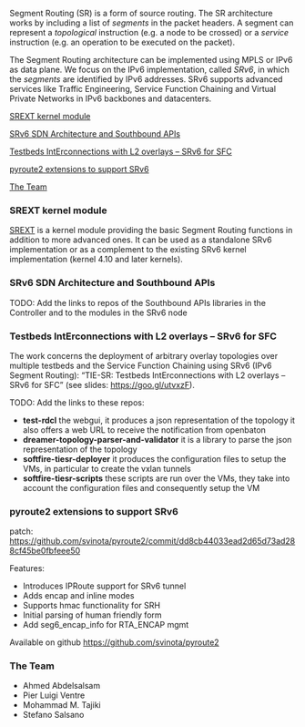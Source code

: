 Segment Routing (SR) is a form of source routing. The SR architecture works by including a list of _segments_ in the packet headers. A segment can represent a _topological_ instruction (e.g. a node to be crossed) or a _service_ instruction (e.g. an operation to be executed on the packet). 

The Segment Routing architecture can be implemented using MPLS or IPv6 as data plane. We focus on the IPv6 implementation, called _SRv6_, in which the _segments_ are identified by IPv6 addresses. SRv6 supports advanced services like Traffic Engineering, Service Function Chaining and Virtual Private Networks in IPv6 backbones and datacenters. 

[SREXT kernel module](#srext-kernel-module)

[SRv6 SDN Architecture and Southbound APIs](#srv6-sdn-architecture-and-southbound-apis)

[Testbeds IntErconnections with L2 overlays – SRv6 for SFC](#testbeds-interconnections-with-l2-overlays--srv6-for-sfc)

[pyroute2 extensions to support SRv6](#pyroute2-extensions-to-support-srv6)

[The Team](#the-team)

### SREXT kernel module

[SREXT](https://netgroup.github.io/SRv6-net-prog/) is a kernel module providing the basic Segment Routing functions in addition to more advanced ones. It can be used as a standalone SRv6 implementation or as a complement to the existing SRv6 kernel implementation (kernel 4.10 and later kernels).

### SRv6 SDN Architecture and Southbound APIs

TODO: Add the links to repos of the Southbound APIs libraries in the Controller and to the modules in the SRv6 node

### Testbeds IntErconnections with L2 overlays – SRv6 for SFC 

The work concerns the deployment of arbitrary overlay topologies over multiple testbeds and the Service Function Chaining using SRv6 (IPv6 Segment Routing): “TIE-SR: Testbeds IntErconnections with L2 overlays – SRv6 for SFC” (see slides: <https://goo.gl/utvxzF>).

TODO: Add the links to these repos: 

-  **test-rdcl** the webgui, it produces a json representation of the topology it also offers a web URL to receive the notification from openbaton
- **dreamer-topology-parser-and-validator** it is a library to parse the json representation of the topology
- **softfire-tiesr-deployer** it produces the configuration files to setup the VMs, in particular to
    create the vxlan tunnels
- **softfire-tiesr-scripts** these scripts are run over the VMs, they take into account the
    configuration files and consequently setup the VM

### pyroute2 extensions to support SRv6

patch: <https://github.com/svinota/pyroute2/commit/dd8cb44033ead2d65d73ad288cf45be0fbfeee50>

Features:
- Introduces IPRoute support for SRv6 tunnel
- Adds encap and inline modes
- Supports hmac functionality for SRH
- Initial parsing of human friendly form
- Add seg6_encap_info for RTA_ENCAP mgmt

Available on github <https://github.com/svinota/pyroute2>

### The Team

- Ahmed Abdelsalsam
- Pier Luigi Ventre
- Mohammad M. Tajiki
- Stefano Salsano

[//]: # "see \cite{idsrarch}\cite{filsfils2015segment}"
[//]: # "# rose"
[//]: # "ROSE - Research on Open SRv6 Ecosystem, from Host Stack and APIs to Cloud Infrastructures"
